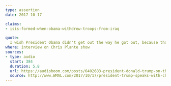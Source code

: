 ```yaml
---
type: assertion
date: 2017-10-17

claims:
- isis-formed-when-obama-withdrew-troops-from-iraq

quote:
  I wish President Obama didn't get out the way he got out, because that's -- you know, left a vacuum and ISIS was formed.
where: interview on Chris Plante show
sources:
- type: audio
  start: 384
  duration: 5.8
  url: https://audioboom.com/posts/6402683-president-donald-trump-on-the-chris-plante-show.mp3?source=rss&stitched=1
  source: http://www.WMAL.com/2017/10/17/president-trump-speaks-with-chris-plante-on-wmal/
---
```

